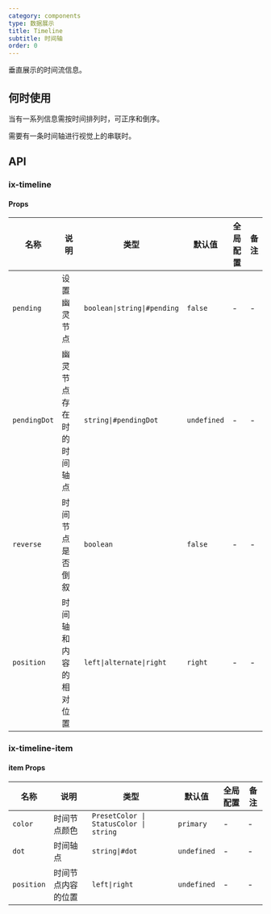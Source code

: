 ```yaml
---
category: components
type: 数据展示
title: Timeline
subtitle: 时间轴
order: 0
---
```


垂直展示的时间流信息。

## 何时使用

当有一系列信息需按时间排列时，可正序和倒序。

需要有一条时间轴进行视觉上的串联时。

## API

### ix-timeline

#### Props

| 名称 | 说明 | 类型  | 默认值 | 全局配置 | 备注 |
| --- | --- | --- | --- | --- | --- |
| `pending` | 设置幽灵节点 | `boolean\|string\|#pending` | `false` | - |- |
| `pendingDot` | 幽灵节点存在时的时间轴点 | `string\|#pendingDot` | `undefined` | - |- |
| `reverse` | 时间节点是否倒叙 | `boolean` | `false` | - |- |
| `position` | 时间轴和内容的相对位置 | `left\|alternate\|right` | `right` | - |- |

### ix-timeline-item

#### item Props

| 名称 | 说明 | 类型  | 默认值 | 全局配置 | 备注 |
| --- | --- | --- | --- | --- | --- |
| `color` | 时间节点颜色 | `PresetColor \| StatusColor \| string` | `primary` | - |- |
| `dot` | 时间轴点 | `string\|#dot` | `undefined` | - |- |
| `position` | 时间节点内容的位置 | `left\|right` | `undefined` | - |- |
